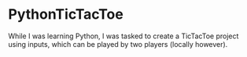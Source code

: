 # PythonTicTacToe

While I was learning Python, I was tasked to create a TicTacToe project using inputs, which can be played by two players (locally however).
